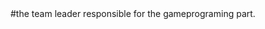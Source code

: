 
<html>
 <body>
 
 <title>
  Daniel 
</title>
#the team leader 
responsible for the gameprograming part.





</body>
</html>
